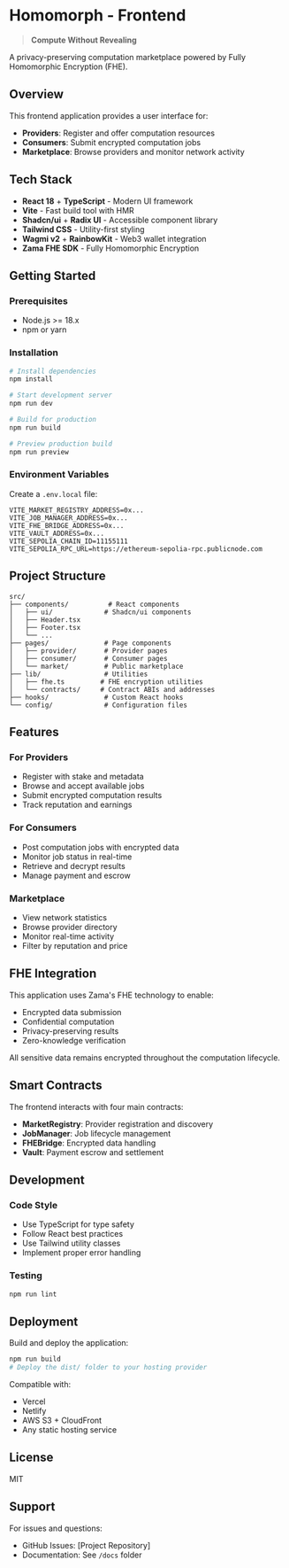 # Homomorph - Frontend

> **Compute Without Revealing**

A privacy-preserving computation marketplace powered by Fully Homomorphic Encryption (FHE).

## Overview

This frontend application provides a user interface for:
- **Providers**: Register and offer computation resources
- **Consumers**: Submit encrypted computation jobs
- **Marketplace**: Browse providers and monitor network activity

## Tech Stack

- **React 18** + **TypeScript** - Modern UI framework
- **Vite** - Fast build tool with HMR
- **Shadcn/ui** + **Radix UI** - Accessible component library
- **Tailwind CSS** - Utility-first styling
- **Wagmi v2** + **RainbowKit** - Web3 wallet integration
- **Zama FHE SDK** - Fully Homomorphic Encryption

## Getting Started

### Prerequisites

- Node.js >= 18.x
- npm or yarn

### Installation

```bash
# Install dependencies
npm install

# Start development server
npm run dev

# Build for production
npm run build

# Preview production build
npm run preview
```

### Environment Variables

Create a `.env.local` file:

```env
VITE_MARKET_REGISTRY_ADDRESS=0x...
VITE_JOB_MANAGER_ADDRESS=0x...
VITE_FHE_BRIDGE_ADDRESS=0x...
VITE_VAULT_ADDRESS=0x...
VITE_SEPOLIA_CHAIN_ID=11155111
VITE_SEPOLIA_RPC_URL=https://ethereum-sepolia-rpc.publicnode.com
```

## Project Structure

```
src/
├── components/          # React components
│   ├── ui/             # Shadcn/ui components
│   ├── Header.tsx
│   ├── Footer.tsx
│   └── ...
├── pages/              # Page components
│   ├── provider/       # Provider pages
│   ├── consumer/       # Consumer pages
│   └── market/         # Public marketplace
├── lib/                # Utilities
│   ├── fhe.ts         # FHE encryption utilities
│   └── contracts/     # Contract ABIs and addresses
├── hooks/              # Custom React hooks
└── config/             # Configuration files
```

## Features

### For Providers
- Register with stake and metadata
- Browse and accept available jobs
- Submit encrypted computation results
- Track reputation and earnings

### For Consumers
- Post computation jobs with encrypted data
- Monitor job status in real-time
- Retrieve and decrypt results
- Manage payment and escrow

### Marketplace
- View network statistics
- Browse provider directory
- Monitor real-time activity
- Filter by reputation and price

## FHE Integration

This application uses Zama's FHE technology to enable:
- Encrypted data submission
- Confidential computation
- Privacy-preserving results
- Zero-knowledge verification

All sensitive data remains encrypted throughout the computation lifecycle.

## Smart Contracts

The frontend interacts with four main contracts:
- **MarketRegistry**: Provider registration and discovery
- **JobManager**: Job lifecycle management
- **FHEBridge**: Encrypted data handling
- **Vault**: Payment escrow and settlement

## Development

### Code Style
- Use TypeScript for type safety
- Follow React best practices
- Use Tailwind utility classes
- Implement proper error handling

### Testing
```bash
npm run lint
```

## Deployment

Build and deploy the application:

```bash
npm run build
# Deploy the dist/ folder to your hosting provider
```

Compatible with:
- Vercel
- Netlify
- AWS S3 + CloudFront
- Any static hosting service

## License

MIT

## Support

For issues and questions:
- GitHub Issues: [Project Repository]
- Documentation: See `/docs` folder
